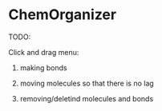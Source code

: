 # ChemOrganizer

TODO:

Click and drag menu:

1. making bonds

2. moving molecules so that there is no lag

3. removing/deletind molecules and bonds
